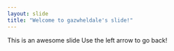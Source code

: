 ```yaml
---
layout: slide
title: "Welcome to gazwheldale's slide!"
---
```

This is an awesome slide
Use the left arrow to go back!